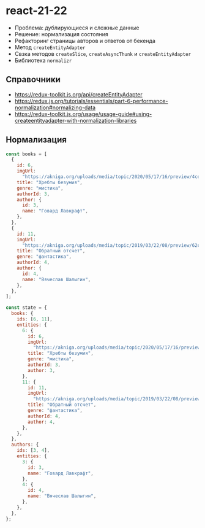 # react-21-22

- Проблема: дублирующиеся и сложные данные
- Решение: нормализация состояния
- Рефакторинг страницы авторов и ответов от бекенда
- Метод `createEntityAdapter`
- Свзка методов `createSlice`, `createAsyncThunk` и `createEntityAdapter`
- Библиотека `normalizr`

## Справочники

- https://redux-toolkit.js.org/api/createEntityAdapter
- https://redux.js.org/tutorials/essentials/part-6-performance-normalization#normalizing-data
- https://redux-toolkit.js.org/usage/usage-guide#using-createentityadapter-with-normalization-libraries

## Нормализация

```js
const books = [
  {
    id: 6,
    imgUrl:
      "https://akniga.org/uploads/media/topic/2020/05/17/16/preview/4ce36fcf26e3be50c3d2_400x.jpg",
    title: "Хребты безумия",
    genre: "мистика",
    authorId: 3,
    author: {
      id: 3,
      name: "Говард Лавкрафт",
    },
  },
  {
    id: 11,
    imgUrl:
      "https://akniga.org/uploads/media/topic/2019/03/22/08/preview/62ca29212117b7bdec0c_400x.jpg",
    title: "Обратный отсчет",
    genre: "фантастика",
    authorId: 4,
    author: {
      id: 4,
      name: "Вячеслав Шалыгин",
    },
  },
];
```

```js
const state = {
  books: {
    ids: [6, 11],
    entities: {
      6: {
        id: 6,
        imgUrl:
          "https://akniga.org/uploads/media/topic/2020/05/17/16/preview/4ce36fcf26e3be50c3d2_400x.jpg",
        title: "Хребты безумия",
        genre: "мистика",
        authorId: 3,
        author: 3,
      },
      11: {
        id: 11,
        imgUrl:
          "https://akniga.org/uploads/media/topic/2019/03/22/08/preview/62ca29212117b7bdec0c_400x.jpg",
        title: "Обратный отсчет",
        genre: "фантастика",
        authorId: 4,
        author: 4,
      },
    },
  },
  authors: {
    ids: [3, 4],
    entities: {
      3: {
        id: 3,
        name: "Говард Лавкрафт",
      },
      4: {
        id: 4,
        name: "Вячеслав Шалыгин",
      },
    },
  },
};
```
